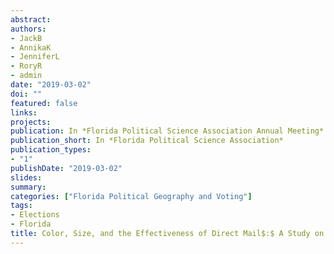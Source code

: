```yaml
---
abstract: 
authors:
- JackB
- AnnikaK
- JenniferL
- RoryR
- admin
date: "2019-03-02"
doi: ""
featured: false
links:
projects:
publication: In *Florida Political Science Association Annual Meeting*
publication_short: In *Florida Political Science Association*
publication_types:
- "1"
publishDate: "2019-03-02"
slides: 
summary: 
categories: ["Florida Political Geography and Voting"]
tags:
- Elections
- Florida
title: Color, Size, and the Effectiveness of Direct Mail$:$ A Study on Voter Turnout in a Local Election
---
```


